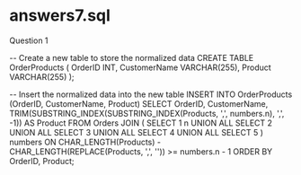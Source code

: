# answers7.sql

Question 1

-- Create a new table to store the normalized data
CREATE TABLE OrderProducts (
    OrderID INT,
    CustomerName VARCHAR(255),
    Product VARCHAR(255)
);

-- Insert the normalized data into the new table
INSERT INTO OrderProducts (OrderID, CustomerName, Product)
SELECT OrderID, CustomerName, TRIM(SUBSTRING_INDEX(SUBSTRING_INDEX(Products, ',', numbers.n), ',', -1)) AS Product
FROM Orders
JOIN (
    SELECT 1 n UNION ALL SELECT 2 UNION ALL SELECT 3 UNION ALL SELECT 4 UNION ALL SELECT 5
) numbers ON CHAR_LENGTH(Products) - CHAR_LENGTH(REPLACE(Products, ',', '')) >= numbers.n - 1
ORDER BY OrderID, Product;
